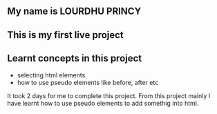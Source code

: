 ## My name is LOURDHU PRINCY


## This is my first live project



## Learnt concepts in this project
- selecting html elements
- how to use pseudo elements like before, after etc

It took 2 days for me to complete this project. From this project mainly I have learnt how to use pseudo elements to add somethig into html.

    